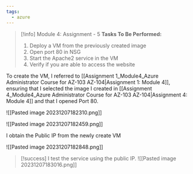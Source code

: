 ```yaml
---
tags:
  - azure
---
```

> [!info] Module 4: Assignment - 5
> **Tasks To Be Performed:** 
> 1. Deploy a VM from the previously created image 
> 2. Open port 80 in NSG 
> 3. Start the Apache2 service in the VM 
> 4. Verify if you are able to access the website 

To create the VM, I referred to [[Assignment 1_Module4_Azure Administrator Course for AZ-103 AZ-104|Assignment 1: Module 4]], ensuring that I selected the image I created in [[Assignment 4_Module4_Azure Administrator Course for AZ-103 AZ-104|Assignment 4: Module 4]] and that I opened Port 80.

![[Pasted image 20231207182310.png]]

![[Pasted image 20231207182459.png]]


I obtain the Public IP from the newly create VM

![[Pasted image 20231207182848.png]]

> [!success] I test the service using the public IP.
> ![[Pasted image 20231207183016.png]]